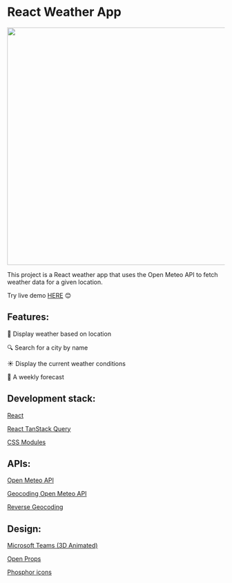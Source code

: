 # React Weather App

<p align="center">
<img src="https://github.com/user-attachments/assets/1e1b56c8-8636-4118-8bf8-6f0c28180dd2" width = "550px">
</p>

This project is a React weather app that uses the Open Meteo API to fetch weather data for a given location.

Try live demo <a target="_blank" href="https://weather-ppafu.netlify.app">HERE</a> 😊

## Features:

📍 Display weather based on location

🔍 Search for a city by name

☀️ Display the current weather conditions

📅 A weekly forecast

## Development stack:

[React](https://react.dev)

[React TanStack Query](https://tanstack.com/query/latest)

[CSS Modules](https://github.com/css-modules/css-modules)

## APIs:

[Open Meteo API](https://open-meteo.com)

[Geocoding Open Meteo API](https://open-meteo.com/en/docs/geocoding-api)

[Reverse Geocoding](nominatim.openstreetmap.org/reverse)

## Design:

[Microsoft Teams (3D Animated)](https://emojipedia.org/microsoft-teams)

[Open Props](https://open-props.style)

[Phosphor icons](phosphoricons.com/)
